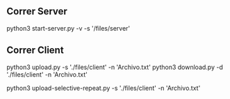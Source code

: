 
## Correr Server
python3 start-server.py -v -s '/files/server' 

## Correr Client
python3 upload.py -s './files/client' -n 'Archivo.txt' 
python3 download.py -d './files/client' -n 'Archivo.txt'

python3 upload-selective-repeat.py -s './files/client' -n 'Archivo.txt'